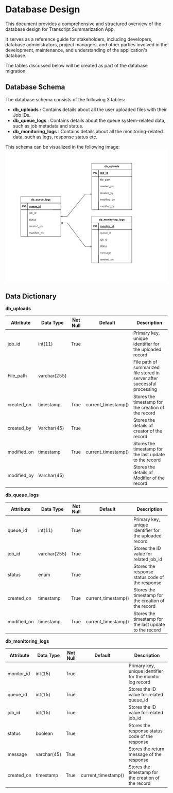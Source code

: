 # **Database Design**

This document provides a comprehensive and structured overview of the database design for Transcript Summarization App.

It serves as a reference guide for stakeholders, including developers, database administrators, project managers, and other parties involved in the development, maintenance, and understanding of the application's database.

The tables discussed below will be created as part of the database migration.

## **Database Schema**

The database schema consists of the following 3 tables:

- **db_uploads :** Contains details about all the user uploaded files with their Job IDs.
- **db_queue_logs** : Contains details about the queue system-related data, such as job metadata and status.
- **db_monitoring_logs** : Contains details about all the monitoring-related data, such as logs, response status etc.

This schema can be visualized in the following image:
![Block Diagram](./assets/transcript-summarization-database-schema.jpg)

## **Data Dictionary**

**db_uploads**

| Attribute | Data Type | Not Null | Default | Description |
| --- | --- | --- | --- | --- |
| job_id | int(11) | True |     | Primary key, unique identifier for the uploaded record |
| File_path | varchar(255) |     |     | File path of summarized file stored in server after successful processing |
| created_on | timestamp | True | current_timestamp() | Stores the timestamp for the creation of the record |
| created_by | Varchar(45) | True |     | Stores the details of creator of the record |
| modified_on | timestamp | True | current_timestamp() | Stores the timestamp for the last update to the record |
| modified_by | Varchar(45) |     |     | Stores the details of Modifier of the record |

**db_queue_logs**

| Attribute | Data Type | Not Null | Default | Description |
| --- | --- | --- | --- | --- |
| queue_id | int(11) | True |     | Primary key, unique identifier for the uploaded record |
| job_id | varchar(255) | True |     | Stores the ID value for related job_id |
| status | enum | True |     | Stores the response status code of the response |
| created_on | timestamp | True | current_timestamp() | Stores the timestamp for the creation of the record |
| modified_on | timestamp | True | current_timestamp() | Stores the timestamp for the last update to the record |

**db_monitoring_logs**

| Attribute | Data Type | Not Null | Default | Description |
| --- | --- | --- | --- | --- |
| monitor_id | int(15) | True |     | Primary key, unique identifier for the monitor log record |
| queue_id | int(15) | True |     | Stores the ID value for related queue_id |
| job_id | int(15) | True |     | Stores the ID value for related job_id |
| status | boolean | True |     | Stores the response status code of the response |
| message | varchar(45) | True |     | Stores the return message of the response |
| created_on | timestamp | True | current_timestamp() | Stores the timestamp for the creation of the record |